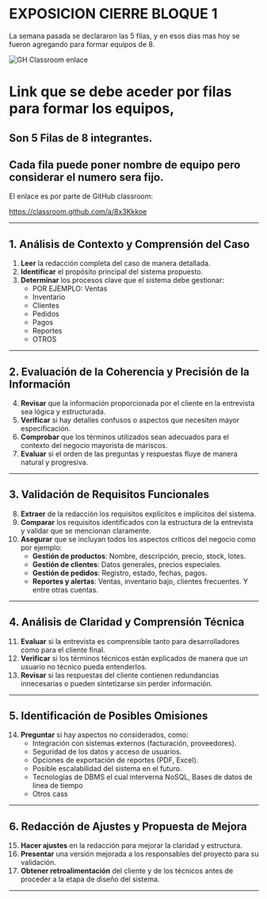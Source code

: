 
# EXPOSICION CIERRE BLOQUE 1

La semana pasada se declararon las 5 filas, y en esos dias mas hoy se fueron agregando para formar equipos de 8.

![GH Classroom enlace](https://github.com/user-attachments/assets/6488fa66-d9b1-40bf-b132-0e39f697952e)

# Link que se debe aceder por filas para formar los equipos, 
## Son 5 Filas de 8 integrantes.
## Cada fila puede poner nombre de equipo **pero considerar el numero sera fijo.**

El enlace es por parte de GitHub classroom:

https://classroom.github.com/a/8x3Kkkoe

----


## **1. Análisis de Contexto y Comprensión del Caso**
1. **Leer** la redacción completa del caso de manera detallada.
2. **Identificar** el propósito principal del sistema propuesto.
3. **Determinar** los procesos clave que el sistema debe gestionar:
   - POR EJEMPLO: Ventas
   - Inventario
   - Clientes
   - Pedidos
   - Pagos
   - Reportes
   - OTROS

---

## **2. Evaluación de la Coherencia y Precisión de la Información**
4. **Revisar** que la información proporcionada por el cliente en la entrevista sea lógica y estructurada.
5. **Verificar** si hay detalles confusos o aspectos que necesiten mayor especificación.
6. **Comprobar** que los términos utilizados sean adecuados para el contexto del negocio mayorista de mariscos.
7. **Evaluar** si el orden de las preguntas y respuestas fluye de manera natural y progresiva.

---

## **3. Validación de Requisitos Funcionales**
8. **Extraer** de la redacción los requisitos explícitos e implícitos del sistema.
9. **Comparar** los requisitos identificados con la estructura de la entrevista y validar que se mencionan claramente.
10. **Asegurar** que se incluyan todos los aspectos críticos del negocio como por ejemplo:
    - **Gestión de productos**: Nombre, descripción, precio, stock, lotes.
    - **Gestión de clientes**: Datos generales, precios especiales.
    - **Gestión de pedidos**: Registro, estado, fechas, pagos.
    - **Reportes y alertas**: Ventas, inventario bajo, clientes frecuentes. Y entre otras cuentas.

---

## **4. Análisis de Claridad y Comprensión Técnica**
11. **Evaluar** si la entrevista es comprensible tanto para desarrolladores como para el cliente final.
12. **Verificar** si los términos técnicos están explicados de manera que un usuario no técnico pueda entenderlos.
13. **Revisar** si las respuestas del cliente contienen redundancias innecesarias o pueden sintetizarse sin perder información.

---

## **5. Identificación de Posibles Omisiones**
14. **Preguntar** si hay aspectos no considerados, como:
    - Integración con sistemas externos (facturación, proveedores).
    - Seguridad de los datos y acceso de usuarios.
    - Opciones de exportación de reportes (PDF, Excel).
    - Posible escalabilidad del sistema en el futuro.
    - Tecnologías de DBMS el cual interverna NoSQL, Bases de datos de linea de tiempo
    - Otros cass

---

## **6. Redacción de Ajustes y Propuesta de Mejora**
15. **Hacer ajustes** en la redacción para mejorar la claridad y estructura.
16. **Presentar** una versión mejorada a los responsables del proyecto para su validación.
17. **Obtener retroalimentación** del cliente y de los técnicos antes de proceder a la etapa de diseño del sistema.

---
